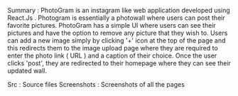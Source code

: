 
Summary  : 
PhotoGram is an instagram like web application developed using React.Js . Photogram is essentially a photowall where users can post their favorite pictures. 
PhotoGram has a simple UI where users can see their pictures and have the option to remove any picture that they wish to. 
Users can add a new image simply by clicking '+' icon at the  top of the page and this redirects them to the image upload page where they are required to 
enter the photo link ( URL ) and a caption of their choice. Once the user clicks 'post', they are redirected to their homepage where they can see their updated wall. 



Src : Source files 
Screenshots : Screenshots of all the pages 
